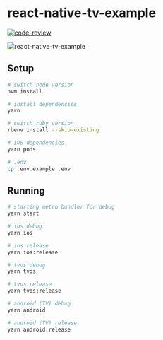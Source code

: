# react-native-tv-example

[![code-review](https://github.com/wouterds/react-native-tv-example/workflows/code-review/badge.svg)](https://github.com/wouterds/react-native-tv-example/actions/workflows/code-review.yml)

![react-native-tv-example](https://repository-images.githubusercontent.com/520076519/5f7da859-9b46-4f96-ae2b-e74bd32c6180)

## Setup

```bash
# switch node version
nvm install

# install dependencies
yarn

# switch ruby version
rbenv install --skip-existing

# iOS dependencies
yarn pods

# .env
cp .env.example .env
```

## Running

```bash
# starting metro bundler for debug
yarn start

# ios debug
yarn ios

# ios release
yarn ios:release

# tvos debug
yarn tvos

# tvos release
yarn tvos:release

# android (TV) debug
yarn android

# android (TV) release
yarn android:release
```
